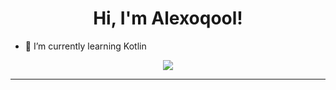 <div align="center">

<h1>Hi, I'm Alexoqool!</h1>

</div>

- 🌱 I’m currently learning Kotlin

<div align="center">

  <img src="https://github-readme-stats.vercel.app/api?username=alexoqool&show_icons=true&count_private=true&hide_border=true&theme=dark&bg_color=0D1117&title_color=58A6FF&text_color=C9D1D9&icon_color=58A6FF" />

</div>

---